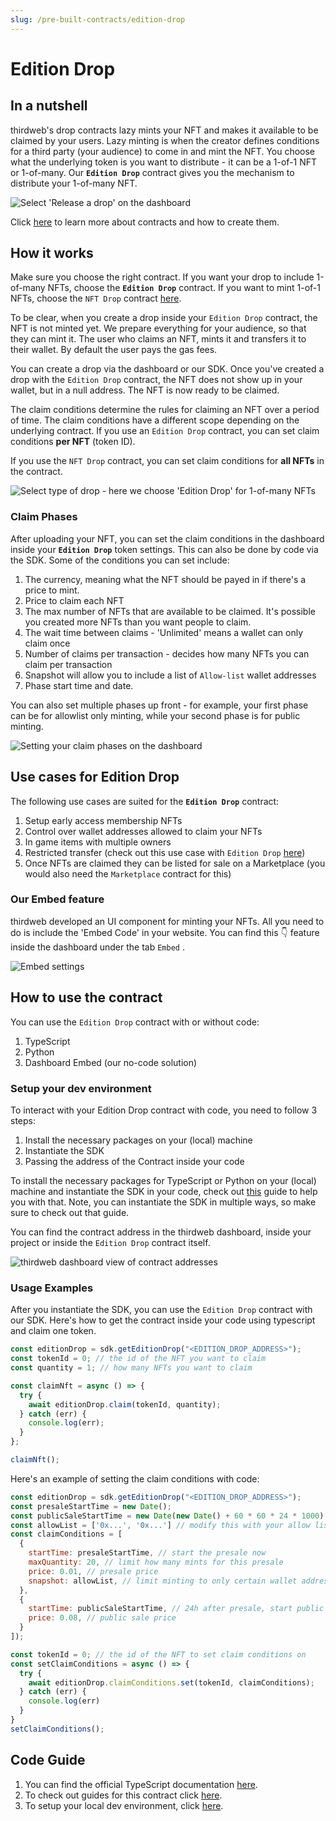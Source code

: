 ```yaml
---
slug: /pre-built-contracts/edition-drop
---
```


# Edition Drop

## In a nutshell

thirdweb's drop contracts lazy mints your NFT and makes it available to be claimed by your users. Lazy minting is when the creator defines conditions for a third party (your audience) to come in and mint the NFT. You choose what the underlying token is you want to distribute - it can be a 1-of-1 NFT or 1-of-many. Our **`Edition Drop`** contract gives you the mechanism to distribute your 1-of-many NFT.

![Select 'Release a drop' on the dashboard](./assets/select-release-a-drop-on-dashboard.png)

Click [here](/contracts) to learn more about contracts and how to create them.

## How it works

Make sure you choose the right contract. If you want your drop to include 1-of-many NFTs, choose the **`Edition Drop`** contract. If you want to mint 1-of-1 NFTs, choose the `NFT Drop` contract [here](/contracts/nft-drop).

To be clear, when you create a drop inside your `Edition Drop` contract, the NFT is not minted yet. We prepare everything for your audience, so that they can mint it. The user who claims an NFT, mints it and transfers it to their wallet. By default the user pays the gas fees.

You can create a drop via the dashboard or our SDK. Once you've created a drop with the `Edition Drop` contract, the NFT does not show up in your wallet, but in a null address. The NFT is now ready to be claimed.

The claim conditions determine the rules for claiming an NFT over a period of time. The claim conditions have a different scope depending on the underlying contract. If you use an `Edition Drop` contract, you can set claim conditions **per NFT** (token ID).

If you use the `NFT Drop` contract, you can set claim conditions for **all NFTs** in the contract.

![Select type of drop - here we choose 'Edition Drop' for 1-of-many NFTs](./assets/select-type-of-drop-on-dashboard.png)

### Claim Phases

After uploading your NFT, you can set the claim conditions in the dashboard inside your **`Edition Drop`** token settings. This can also be done by code via the SDK. Some of the conditions you can set include:

1. The currency, meaning what the NFT should be payed in if there's a price to mint.
2. Price to claim each NFT
3. The max number of NFTs that are available to be claimed. It's possible you created more NFTs than you want people to claim.
4. The wait time between claims - 'Unlimited' means a wallet can only claim once
5. Number of claims per transaction - decides how many NFTs you can claim per transaction
6. Snapshot will allow you to include a list of `Allow-list` wallet addresses
7. Phase start time and date.

You can also set multiple phases up front - for example, your first phase can be for allowlist only minting, while your second phase is for public minting.

![Setting your claim phases on the dashboard](./assets/setting-edition-drop-claim-phases-on-dashboard.png)

## Use cases for Edition Drop

The following use cases are suited for the **`Edition Drop`** contract:

1. Setup early access membership NFTs
2. Control over wallet addresses allowed to claim your NFTs
3. In game items with multiple owners
4. Restricted transfer (check out this use case with `Edition Drop` [here](/guides/make-your-nft-non-transferable))
5. Once NFTs are claimed they can be listed for sale on a Marketplace (you would also need the `Marketplace` contract for this)

### Our Embed feature

thirdweb developed an UI component for minting your NFTs. All you need to do is include the 'Embed Code' in your website. You can find this 👇 feature inside the dashboard under the tab `Embed` .

![Embed settings](./assets/edition-drop-minting-embed.png)

## How to use the contract

You can use the `Edition Drop` contract with or without code:

1. TypeScript
2. Python
3. Dashboard Embed (our no-code solution)

### Setup your dev environment

To interact with your Edition Drop contract with code, you need to follow 3 steps:

1. Install the necessary packages on your (local) machine
2. Instantiate the SDK
3. Passing the address of the Contract inside your code

To install the necessary packages for TypeScript or Python on your (local) machine and instantiate the SDK in your code, check out [this](/learn-thirdweb/connect-to-blockchain) guide to help you with that. Note, you can instantiate the SDK in multiple ways, so make sure to check out that guide.

You can find the contract address in the thirdweb dashboard, inside your project or inside the `Edition Drop` contract itself.

![thirdweb dashboard view of contract addresses](./assets/dashboard-view-of-contract-addresses.png)

### Usage Examples

After you instantiate the SDK, you can use the `Edition Drop` contract with our SDK. Here's how to get the contract inside your code using typescript and claim one token.

```jsx
const editionDrop = sdk.getEditionDrop("<EDITION_DROP_ADDRESS>");
const tokenId = 0; // the id of the NFT you want to claim
const quantity = 1; // how many NFTs you want to claim

const claimNft = async () => {
  try {
    await editionDrop.claim(tokenId, quantity);
  } catch (err) {
    console.log(err);
  }
};

claimNft();
```

Here's an example of setting the claim conditions with code:

```jsx
const editionDrop = sdk.getEditionDrop("<EDITION_DROP_ADDRESS>");
const presaleStartTime = new Date();
const publicSaleStartTime = new Date(new Date() + 60 * 60 * 24 * 1000); // today's date + 24 hours
const allowList = ['0x...', '0x...'] // modify this with your allow list
const claimConditions = [
  {
    startTime: presaleStartTime, // start the presale now
    maxQuantity: 20, // limit how many mints for this presale
    price: 0.01, // presale price
    snapshot: allowList, // limit minting to only certain wallet addresses
  },
  {
    startTime: publicSaleStartTime, // 24h after presale, start public sale
    price: 0.08, // public sale price
  }
]);

const tokenId = 0; // the id of the NFT to set claim conditions on
const setClaimConditions = async () => {
  try {
    await editionDrop.claimConditions.set(tokenId, claimConditions);
  } catch (err) {
    console.log(err)
  }
}
setClaimConditions();
```

## Code Guide

1. You can find the official TypeScript documentation [here](https://docs.thirdweb.com/typescript/sdk.editiondrop).
2. To check out guides for this contract click [here](/guides/edition-drop).
3. To setup your local dev environment, click [here](/guides/sdk-guide).
